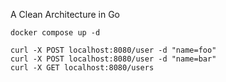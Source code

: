 A Clean Architecture in Go

```
docker compose up -d

curl -X POST localhost:8080/user -d "name=foo"
curl -X POST localhost:8080/user -d "name=bar"
curl -X GET localhost:8080/users
```
